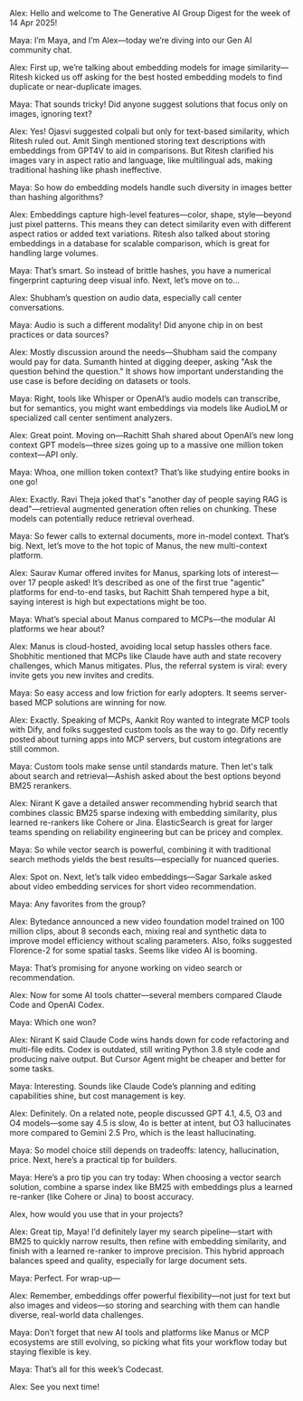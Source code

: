 Alex: Hello and welcome to The Generative AI Group Digest for the week of 14 Apr 2025!

Maya: I’m Maya, and I’m Alex—today we’re diving into our Gen AI community chat.

Alex: First up, we’re talking about embedding models for image similarity—Ritesh kicked us off asking for the best hosted embedding models to find duplicate or near-duplicate images.

Maya: That sounds tricky! Did anyone suggest solutions that focus only on images, ignoring text?

Alex: Yes! Ojasvi suggested colpali but only for text-based similarity, which Ritesh ruled out. Amit Singh mentioned storing text descriptions with embeddings from GPT4V to aid in comparisons. But Ritesh clarified his images vary in aspect ratio and language, like multilingual ads, making traditional hashing like phash ineffective.

Maya: So how do embedding models handle such diversity in images better than hashing algorithms?

Alex: Embeddings capture high-level features—color, shape, style—beyond just pixel patterns. This means they can detect similarity even with different aspect ratios or added text variations. Ritesh also talked about storing embeddings in a database for scalable comparison, which is great for handling large volumes.

Maya: That’s smart. So instead of brittle hashes, you have a numerical fingerprint capturing deep visual info. Next, let’s move on to…

Alex: Shubham’s question on audio data, especially call center conversations.

Maya: Audio is such a different modality! Did anyone chip in on best practices or data sources?

Alex: Mostly discussion around the needs—Shubham said the company would pay for data. Sumanth hinted at digging deeper, asking "Ask the question behind the question." It shows how important understanding the use case is before deciding on datasets or tools.

Maya: Right, tools like Whisper or OpenAI’s audio models can transcribe, but for semantics, you might want embeddings via models like AudioLM or specialized call center sentiment analyzers.

Alex: Great point. Moving on—Rachitt Shah shared about OpenAI’s new long context GPT models—three sizes going up to a massive one million token context—API only.

Maya: Whoa, one million token context? That’s like studying entire books in one go!

Alex: Exactly. Ravi Theja joked that's "another day of people saying RAG is dead"—retrieval augmented generation often relies on chunking. These models can potentially reduce retrieval overhead.

Maya: So fewer calls to external documents, more in-model context. That’s big. Next, let’s move to the hot topic of Manus, the new multi-context platform.

Alex: Saurav Kumar offered invites for Manus, sparking lots of interest—over 17 people asked! It’s described as one of the first true "agentic" platforms for end-to-end tasks, but Rachitt Shah tempered hype a bit, saying interest is high but expectations might be too.

Maya: What’s special about Manus compared to MCPs—the modular AI platforms we hear about?

Alex: Manus is cloud-hosted, avoiding local setup hassles others face. Shobhitic mentioned that MCPs like Claude have auth and state recovery challenges, which Manus mitigates. Plus, the referral system is viral: every invite gets you new invites and credits.

Maya: So easy access and low friction for early adopters. It seems server-based MCP solutions are winning for now.

Alex: Exactly. Speaking of MCPs, Aankit Roy wanted to integrate MCP tools with Dify, and folks suggested custom tools as the way to go. Dify recently posted about turning apps into MCP servers, but custom integrations are still common.

Maya: Custom tools make sense until standards mature. Then let's talk about search and retrieval—Ashish asked about the best options beyond BM25 rerankers.

Alex: Nirant K gave a detailed answer recommending hybrid search that combines classic BM25 sparse indexing with embedding similarity, plus learned re-rankers like Cohere or Jina. ElasticSearch is great for larger teams spending on reliability engineering but can be pricey and complex.

Maya: So while vector search is powerful, combining it with traditional search methods yields the best results—especially for nuanced queries.

Alex: Spot on. Next, let’s talk video embeddings—Sagar Sarkale asked about video embedding services for short video recommendation.

Maya: Any favorites from the group?

Alex: Bytedance announced a new video foundation model trained on 100 million clips, about 8 seconds each, mixing real and synthetic data to improve model efficiency without scaling parameters. Also, folks suggested Florence-2 for some spatial tasks. Seems like video AI is booming.

Maya: That’s promising for anyone working on video search or recommendation.

Alex: Now for some AI tools chatter—several members compared Claude Code and OpenAI Codex.

Maya: Which one won?

Alex: Nirant K said Claude Code wins hands down for code refactoring and multi-file edits. Codex is outdated, still writing Python 3.8 style code and producing naive output. But Cursor Agent might be cheaper and better for some tasks.

Maya: Interesting. Sounds like Claude Code’s planning and editing capabilities shine, but cost management is key.

Alex: Definitely. On a related note, people discussed GPT 4.1, 4.5, O3 and O4 models—some say 4.5 is slow, 4o is better at intent, but O3 hallucinates more compared to Gemini 2.5 Pro, which is the least hallucinating.

Maya: So model choice still depends on tradeoffs: latency, hallucination, price. Next, here’s a practical tip for builders.

Maya: Here’s a pro tip you can try today: When choosing a vector search solution, combine a sparse index like BM25 with embeddings plus a learned re-ranker (like Cohere or Jina) to boost accuracy. 

Alex, how would you use that in your projects?

Alex: Great tip, Maya! I’d definitely layer my search pipeline—start with BM25 to quickly narrow results, then refine with embedding similarity, and finish with a learned re-ranker to improve precision. This hybrid approach balances speed and quality, especially for large document sets.

Maya: Perfect. For wrap-up—

Alex: Remember, embeddings offer powerful flexibility—not just for text but also images and videos—so storing and searching with them can handle diverse, real-world data challenges.

Maya: Don’t forget that new AI tools and platforms like Manus or MCP ecosystems are still evolving, so picking what fits your workflow today but staying flexible is key.

Maya: That’s all for this week’s Codecast.

Alex: See you next time!